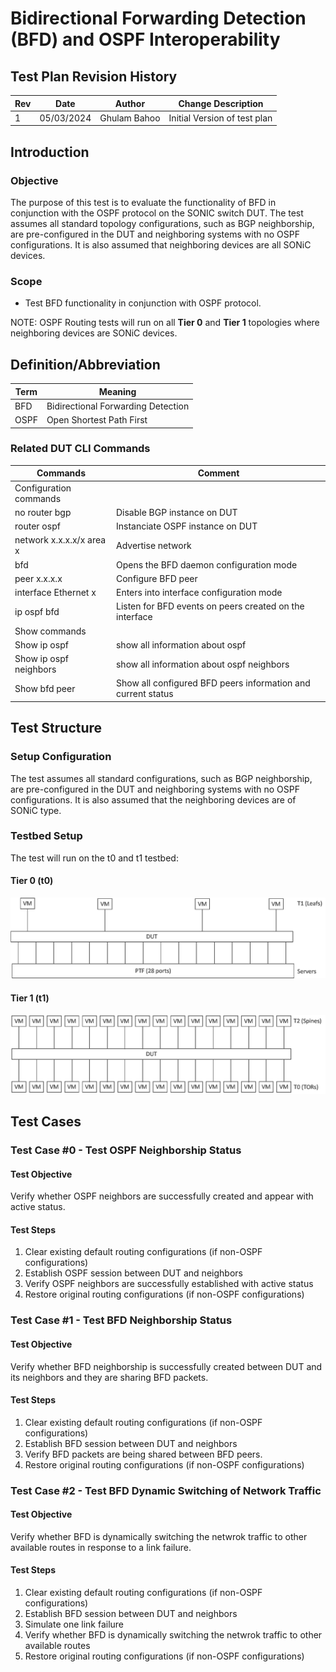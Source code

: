 # Bidirectional Forwarding Detection  (BFD) and OSPF   Interoperability 

## Test Plan Revision History

| Rev  | Date       | Author            | Change Description           |
| ---- | ---------- | ----------------- | ---------------------------- |
| 1    | 05/03/2024 | Ghulam Bahoo | Initial Version of test plan |


## Introduction

### Objective
The purpose of this test is to evaluate the functionality of BFD in conjunction with the OSPF protocol on the SONIC switch DUT.
The test assumes all standard topology configurations, such as BGP neighborship, are pre-configured in the DUT and neighboring systems with no OSPF configurations. It is also assumed that neighboring devices are all SONiC devices. 

### Scope
- Test BFD functionality in conjunction with OSPF protocol.

NOTE: OSPF Routing tests will run on all **Tier 0** and **Tier 1** topologies where neighboring devices are SONiC devices.

## Definition/Abbreviation

| **Term**   | **Meaning**                              |
| ---------- | ---------------------------------------- |
| BFD       | Bidirectional Forwarding Detection              |
| OSPF        | Open Shortest Path First                      |


### Related DUT CLI Commands
| Commands| Comment |
| ------- | ------- |
|Configuration commands|
| no router bgp | Disable BGP instance on DUT|
| router ospf | Instanciate OSPF instance on DUT|
| network x.x.x.x/x area x | Advertise network |
| bfd| Opens the BFD daemon configuration mode |
| peer x.x.x.x | Configure BFD peer |
|interface Ethernet x |Enters into interface configuration mode|
|ip ospf bfd| Listen for BFD events on peers created on the interface|
|Show commands|
|Show ip ospf|show all information about ospf |
|Show ip ospf neighbors |show all information about ospf neighbors |
| Show bfd peer | Show all configured BFD peers information and current status |


## Test Structure

### Setup Configuration
The test assumes all standard configurations, such as BGP neighborship, are pre-configured in the DUT and neighboring systems with no OSPF configurations. It is also assumed that the neighboring devices are of SONiC type.

### Testbed Setup
The test will run on the t0 and t1 testbed:

#### Tier 0 (t0)
![Variation t0](https://github.com/sonic-net/sonic-mgmt/blob/master/docs/testbed/img/testbed-t0.png?raw=true)

#### Tier 1 (t1)
![Variation t1](https://github.com/sonic-net/sonic-mgmt/blob/master/docs/testbed/img/testbed-t1.png?raw=true)

## Test Cases

### Test Case \#0 - Test OSPF Neighborship Status

#### Test Objective
Verify whether OSPF neighbors are successfully created and appear with active status.

#### Test Steps
1. Clear existing default routing configurations (if non-OSPF configurations)
2. Establish OSPF session between DUT and neighbors
3. Verify OSPF neighbors are successfully established with active status
4. Restore original routing configurations (if non-OSPF configurations)

### Test Case \#1 - Test BFD Neighborship Status

#### Test Objective
Verify whether BFD neighborship is successfully created between DUT and its neighbors and they are sharing BFD packets.

#### Test Steps
1. Clear existing default routing configurations (if non-OSPF configurations)
2. Establish BFD session between DUT and neighbors
3. Verify BFD packets are being shared between BFD peers.
4. Restore original routing configurations (if non-OSPF configurations) 

### Test Case \#2 - Test BFD Dynamic Switching of Network Traffic

#### Test Objective
Verify whether BFD is dynamically switching the netwrok traffic to other available routes in response to a link failure.
#### Test Steps
1. Clear existing default routing configurations (if non-OSPF configurations)
2. Establish BFD session between DUT and neighbors
3. Simulate one link failure
4. Verify whether BFD is dynamically switching the netwrok traffic to other available routes
5. Restore original routing configurations (if non-OSPF configurations)
